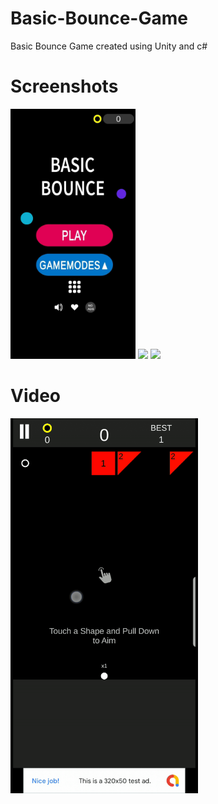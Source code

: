 # Basic-Bounce-Game
Basic Bounce Game created using Unity and c#

# Screenshots
<img src="github-Images/Balls.jpg" height="400">  <img src="github-Images/Balls2.jpg" height="400">  <img src="github-Images/Balls3.jpg" height="400">

# Video
<img src="github-Images/BasicBounceVideo.gif" height="600">
